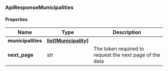 

[//]: # (CLASS:ApiResponseMunicipalities)

[//]: # (KIND:object)

### ApiResponseMunicipalities

#### Properties

[//]: # (START_DEFINITION)

Name | Type | Description
------------ | ------------- | -------------
**municipalities** | [**list[Municipality]**](Municipality.md) |  &nbsp;
**next_page** | str | The token required to request the next page of the data &nbsp;

[//]: # (END_DEFINITION)


[//]: # (CONTAINED_CLASS:Municipality)



